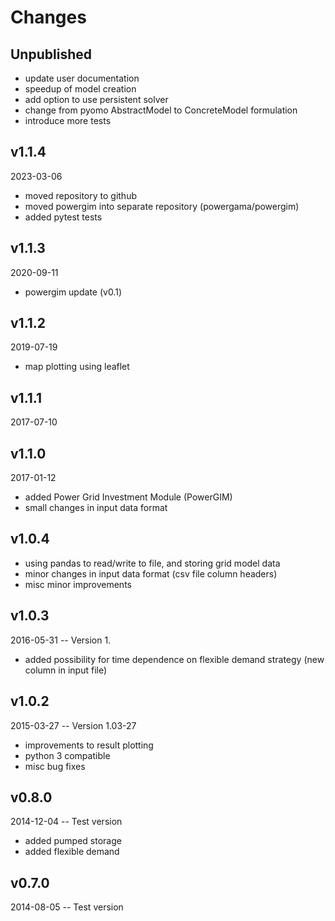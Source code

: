 # Changes

## Unpublished
- update user documentation
- speedup of model creation
- add option to use persistent solver
- change from pyomo AbstractModel to ConcreteModel formulation
- introduce more tests

## v1.1.4
2023-03-06
- moved repository to github
- moved powergim into separate repository (powergama/powergim)
- added pytest tests

## v1.1.3
2020-09-11
- powergim update (v0.1)

## v1.1.2 
2019-07-19
- map plotting using leaflet

## v1.1.1
2017-07-10

## v1.1.0
2017-01-12
- added Power Grid Investment Module (PowerGIM)
- small changes in input data format

## v1.0.4
- using pandas to read/write to file, and storing grid model data
- minor changes in input data format (csv file column headers)
- misc minor improvements

## v1.0.3 
2016-05-31 -- Version 1.
- added possibility for time dependence on flexible demand strategy (new column in input file)

## v1.0.2 
2015-03-27 -- Version 1.03-27
- improvements to result plotting
- python 3 compatible
- misc bug fixes

## v0.8.0
2014-12-04 -- Test version
- added pumped storage
- added flexible demand

## v0.7.0
2014-08-05 -- Test version
 
